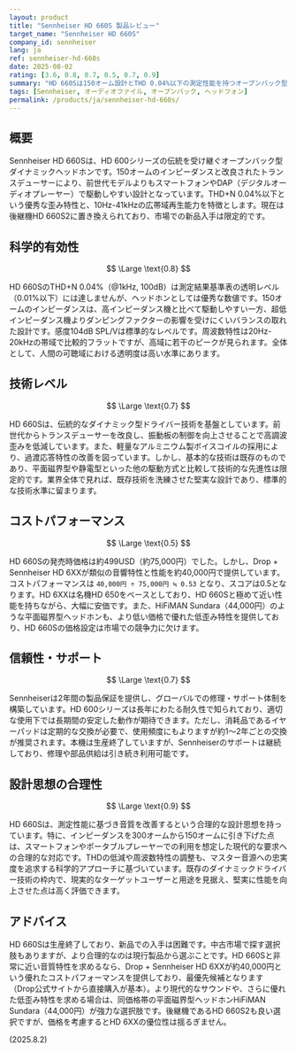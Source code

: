```yaml
---
layout: product
title: "Sennheiser HD 660S 製品レビュー"
target_name: "Sennheiser HD 660S"
company_id: sennheiser
lang: ja
ref: sennheiser-hd-660s
date: 2025-08-02
rating: [3.6, 0.8, 0.7, 0.5, 0.7, 0.9]
summary: "HD 660Sは150オーム設計とTHD 0.04%以下の測定性能を持つオープンバック型ヘッドホンです。しかし、Drop HD 6XX等の競合製品が類似の性能をより低価格で提供しており、コストパフォーマンス面での優位性は限定的です。"
tags: [Sennheiser, オーディオファイル, オープンバック, ヘッドフォン]
permalink: /products/ja/sennheiser-hd-660s/
---
```

## 概要

Sennheiser HD 660Sは、HD 600シリーズの伝統を受け継ぐオープンバック型ダイナミックヘッドホンです。150オームのインピーダンスと改良されたトランスデューサーにより、前世代モデルよりもスマートフォンやDAP（デジタルオーディオプレーヤー）で駆動しやすい設計となっています。THD+N 0.04%以下という優秀な歪み特性と、10Hz-41kHzの広帯域再生能力を特徴とします。現在は後継機HD 660S2に置き換えられており、市場での新品入手は限定的です。

## 科学的有効性

$$ \Large \text{0.8} $$

HD 660SのTHD+N 0.04%（@1kHz, 100dB）は測定結果基準表の透明レベル（0.01%以下）には達しませんが、ヘッドホンとしては優秀な数値です。150オームのインピーダンスは、高インピーダンス機と比べて駆動しやすい一方、超低インピーダンス機よりダンピングファクターの影響を受けにくいバランスの取れた設計です。感度104dB SPL/Vは標準的なレベルです。周波数特性は20Hz-20kHzの帯域で比較的フラットですが、高域に若干のピークが見られます。全体として、人間の可聴域における透明度は高い水準にあります。

## 技術レベル

$$ \Large \text{0.7} $$

HD 660Sは、伝統的なダイナミック型ドライバー技術を基盤としています。前世代からトランスデューサーを改良し、振動板の制御を向上させることで高調波歪みを低減しています。また、軽量なアルミニウム製ボイスコイルの採用により、過渡応答特性の改善を図っています。しかし、基本的な技術は既存のものであり、平面磁界型や静電型といった他の駆動方式と比較して技術的な先進性は限定的です。業界全体で見れば、既存技術を洗練させた堅実な設計であり、標準的な技術水準に留まります。

## コストパフォーマンス

$$ \Large \text{0.5} $$

HD 660Sの発売時価格は約499USD（約75,000円）でした。しかし、Drop + Sennheiser HD 6XXが類似の音響特性と性能を約40,000円で提供しています。コストパフォーマンスは `40,000円 ÷ 75,000円 ≒ 0.53` となり、スコアは0.5となります。HD 6XXは名機HD 650をベースとしており、HD 660Sと極めて近い性能を持ちながら、大幅に安価です。また、HiFiMAN Sundara（44,000円）のような平面磁界型ヘッドホンも、より低い価格で優れた低歪み特性を提供しており、HD 660Sの価格設定は市場での競争力に欠けます。

## 信頼性・サポート

$$ \Large \text{0.7} $$

Sennheiserは2年間の製品保証を提供し、グローバルでの修理・サポート体制を構築しています。HD 600シリーズは長年にわたる耐久性で知られており、適切な使用下では長期間の安定した動作が期待できます。ただし、消耗品であるイヤーパッドは定期的な交換が必要で、使用頻度にもよりますが約1〜2年ごとの交換が推奨されます。本機は生産終了していますが、Sennheiserのサポートは継続しており、修理や部品供給は引き続き利用可能です。

## 設計思想の合理性

$$ \Large \text{0.9} $$

HD 660Sは、測定性能に基づき音質を改善するという合理的な設計思想を持っています。特に、インピーダンスを300オームから150オームに引き下げた点は、スマートフォンやポータブルプレーヤーでの利用を想定した現代的な要求への合理的な対応です。THDの低減や周波数特性の調整も、マスター音源への忠実度を追求する科学的アプローチに基づいています。既存のダイナミックドライバー技術の枠内で、現実的なターゲットユーザーと用途を見据え、堅実に性能を向上させた点は高く評価できます。

## アドバイス

HD 660Sは生産終了しており、新品での入手は困難です。中古市場で探す選択肢もありますが、より合理的なのは現行製品から選ぶことです。HD 660Sと非常に近い音質特性を求めるなら、Drop + Sennheiser HD 6XXが約40,000円という優れたコストパフォーマンスを提供しており、最優先候補となります（Drop公式サイトから直接購入が基本）。より現代的なサウンドや、さらに優れた低歪み特性を求める場合は、同価格帯の平面磁界型ヘッドホンHiFiMAN Sundara（44,000円）が強力な選択肢です。後継機であるHD 660S2も良い選択ですが、価格を考慮するとHD 6XXの優位性は揺るぎません。

(2025.8.2)
